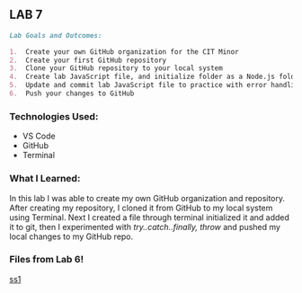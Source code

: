 ## LAB 7

```markdown
Lab Goals and Outcomes:

1.  Create your own GitHub organization for the CIT Minor
2.  Create your first GitHub repository
3.  Clone your GitHub repository to your local system
4.  Create lab JavaScript file, and initialize folder as a Node.js folder
5.  Update and commit lab JavaScript file to practice with error handling
6.  Push your changes to GitHub

```

### Technologies Used:
- VS Code
- GitHub
- Terminal

### What I Learned:
In this lab I was able to create my own GitHub organization and repository. After creating my repository, I cloned it from GitHub to my local system using Terminal. Next I created a file through terminal initialized it and added it to git, then I experimented with *try..catch..finally, throw* and pushed my local changes to my GitHub repo.

### Files from Lab 6!

[ss1](lab06.png)
